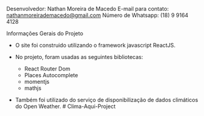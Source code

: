 Desenvolvedor: Nathan Moreira de Macedo
E-mail para contato: nathanmoreirademacedo@gmail.com
Número de Whatsapp: (18) 9 9164 4128

Informações Gerais do Projeto

* O site foi construido utilizando o framework javascript ReactJS.

* No projeto, foram usadas as seguintes bibliotecas:
    - React Router Dom
    - Places Autocomplete
    - momentjs
    - mathjs 

* Também foi utilizado do serviço de disponibilização de dados climáticos do Open  Weather.
#   C l i m a - A q u i - P r o j e c t  
 
